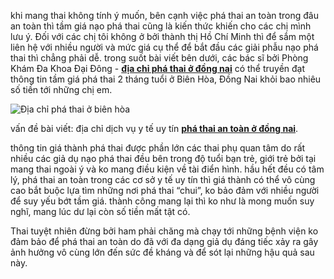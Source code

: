 <p>khi mang thai không tính ý muốn, bên cạnh việc phá thai an toàn trong đâu an toàn thì tầm giá nạo phá thai cũng là kiến thức khiến cho các chị mình lưu ý. Đối với các chị tôi không ở bởi thành thị Hồ Chí Minh thì để sắm một liên hệ với nhiều người và mức giá cụ thể để bắt đầu các giải phẫu nạo phá thai thì chẳng phải dễ. trong suốt bài viết bên dưới, các bác sĩ bởi Phòng Khám Đa Khoa Đại Đông - <a href="http://phathaiantoanhcm.com/dia-chi-phong-kham-pha-thai-o-bien-hoa-dong-nai-283.html"><strong>địa chỉ phá thai ở đồng nai</strong></a> có thể truyền đạt thông tin tầm giá phá thai 2 tháng tuổi ở Biên Hòa, Đồng Nai khỏi bao nhiêu số tiền tới những chị em.</p>

<p><img alt="Địa chỉ phá thai ở biên hòa" src="http://phathaiantoanhcm.com/upload/hinhanh/dia-chi-phong-kham-pha-thai-o-bien-hoa-dong-nai-1.jpg" title="Địa chỉ phá thai ở biên hòa" /></p>

<p>vấn đề bài viết: địa chỉ dịch vụ y tế uy tín <a href="http://phathaiantoanhcm.com/phong-kham-pha-thai-bang-thuoc-o-bien-hoa-dong-nai-286.html"><strong>phá thai an toàn ở đồng nai</strong></a>.</p>

<p>thông tin giá thành phá thai được phần lớn các thai phụ quan tâm do rất nhiều các giả dụ nạo phá thai đều bên trong độ tuổi bạn trẻ, giới trẻ bởi tại mang thai ngoài ý và ko mang điều kiện về tài điển hình. hầu hết đều có tâm lý, phá thai an toàn trong các cơ sở y tế uy tín thì giá thành có thể vô cùng cao bắt buộc lựa tìm những nơi phá thai &ldquo;chui&rdquo;, ko bảo đảm với nhiều người để suy yếu bớt tầm giá. thành công mang lại thì ko như là mong muốn suy nghĩ, mang lúc dư lại còn số tiền mất tật có.</p>

<p>Thai tuyệt nhiên đừng bởi ham phải chăng mà chạy tới những bệnh viện ko đảm bảo để phá thai an toàn do đã với đa dạng giả dụ đáng tiếc xảy ra gây ảnh hưởng vô cùng lớn đến sức đề kháng và để sót lại những hậu quả sau này.</p>
